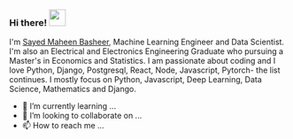 ### Hi there! <img src="https://raw.githubusercontent.com/MartinHeinz/MartinHeinz/master/wave.gif" width="30px">


I'm [Sayed Maheen Basheer](https://sayedmaheenbasheer.github.io/), Machine Learning Engineer and Data Scientist. I'm also an Electrical and Electronics Engineering Graduate who pursuing a Master's in Economics and Statistics. I am passionate about coding and I love Python, Django, Postgresql, React, Node, Javascript, Pytorch- the list continues. I mostly focus on Python, Javascript, Deep Learning, Data Science, Mathematics and Django. 

- 🌱 I’m currently learning ...
- 💞️ I’m looking to collaborate on ...
- 📫 How to reach me ...

<!---
sayedmaheenbasheer/sayedmaheenbasheer is a ✨ special ✨ repository because its `README.md` (this file) appears on your GitHub profile.
You can click the Preview link to take a look at your changes.
--->
